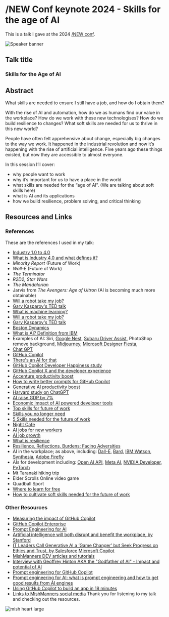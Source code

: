 # /NEW Conf keynote 2024 - Skills for the age of AI

This is a talk I gave at the 2024 [/NEW conf](https://slashnew.tech/program/).

![Speaker banner](https://github.com/mishmanners/TalksandEvents/assets/36594527/b4abc59f-0cdf-4a3f-8b7e-9d63044f521c)

## Talk title

### Skills for the Age of AI

## Abstract

What skills are needed to ensure I still have a job, and how do I obtain them?

With the rise of AI and automation, how do we as humans find our value in the workplace? How do we work with these new technologises? How do we build resilience to changes? What soft skills are needed for us to thrive in this new world?

People have often felt apprehensive about change, especially big changes to the way we work. It happened in the industrial revolution and now it’s happening with the rise of artificial intelligence. Five years ago these things existed, but now they are accessible to almost everyone.

In this session I’ll cover:

- why people want to work
- why it’s important for us to have a place in the world
- what skills are needed for the “age of AI”. (We are talking about soft skills here)
- what is AI and its applications
- how we build resilience, problem solving, and critical thinking

## Resources and Links

### References

These are the references I used in my talk:

- [Industry 1.0 to 4.0](https://www.desouttertools.com/your-industry/news/503/industrial-revolution-from-industry-1-0-to-industry-4-0)
- [What is Industry 4.0 and what defines it?](https://www.ibm.com/topics/industry-4-0)
- _Minority Report_ (Future of Work)
- _Wall-E_ (Future of Work)
- _The Terminator_
- _R2D2, Star Wars_
- _The Mandalorian_
- Jarvis from _The Avengers: Age of Ultron_ (AI is becoming much more obtainable)
- [Will a robot take my job?](time.com/robots-jobs-machines-work)
- [Gary Kasparov's TED talk](https://www.ted.com/talks/garry_kasparov_don_t_fear_intelligent_machines_work_with_them?language=en)
- [What is machine learning?](https://www.javatpoint.com/types-of-machine-learning)
- [Will a robot take my job?](https://willrobotstakemyjob.com/)
- [Gary Kasparov's TED talk](https://www.ted.com/talks/garry_kasparov_don_t_fear_intelligent_machines_work_with_them?language=en)
- [Boston Dynamics](https://newatlas.com/boston-dynamics-new-atlas/42007/)
- [What is AI? Definition from IBM](https://www.ibm.com/cloud/learn/what-is-artificial-intelligence)
- Examples of AI: Siri, [Google Nest](https://thenextweb.com/news/google-nest-cam-ai-and-batteries), [Subaru Driver Assist](https://www.subaru.com.au/driver-monitoring-system), PhotoShop remove background, [Midjourney](https://www.midjourney.com/), [Microsoft Designer](https://designer.microsoft.com/) [Fiesta](https://articlefiesta.com/), 
- [Chat GPT](https://chat-gpt.org/)
- [GitHub Copilot](https://copilot.github.com/)
- [There's an AI for that](https://theresanaiforthat.com/)
- [GitHub Copilot Developer Happiness study](https://github.blog/2022-09-07-research-quantifying-github-copilots-impact-on-developer-productivity-and-happiness/)
- [GitHub Copilot X and the developer experience](https://github.blog/2023-03-22-github-copilot-x-the-ai-powered-developer-experience/)
- [Accenture productivity boost](https://itbrief.com.au/story/developer-efficiency-boosted-by-github-copilot-enterprise-availability)
- [How to write better prompts for GitHub Copilot](https://github.blog/2023-06-20-how-to-write-better-prompts-for-github-copilot/)
- [Generative AI productivity boost](https://www.forbes.com/sites/brentdykes/2023/04/12/generative-ai-why-an-ai-enabled-workforce-is-a-productivity-game-changer)
- [Harvard study on ChatGPT](https://www.mi-3.com.au/20-09-2023/harvard-business-school-study-bcg-finds-knowledge-workers-using-chat-gpt-outperform)
- [AI raise GDP by 7%](https://www.goldmansachs.com/intelligence/pages/generative-ai-could-raise-global-gdp-by-7-percent.html)
- [Economic impact of AI powered developer tools](https://github.blog/2023-06-27-the-economic-impact-of-the-ai-powered-developer-lifecycle-and-lessons-from-github-copilot/)
- [Top skills for future of work](https://learning.linkedin.com/blog/top-skills/the-skills-companies-need-most-in-2020and-how-to-learn-them)
- [Skills you no longer need](https://www.euronews.com/next/2023/03/19/how-ai-can-save-you-time-5-skills-you-no-longer-need-to-learn)
- [5 Skills needed for the future of work](https://dev.to/mishmanners/dont-let-the-robots-take-your-job-top-5-skills-needed-to-stay-employed-85e)
- [Night Cafe](https://creator.nightcafe.studio/studio)
- [AI jobs for new workers](https://www.abc.net.au/news/2024-03-13/ai-jobs-linkedin-artificial-intelligence-worker-future/103570268)
- [AI job growth](https://partnerstack.com/articles/ai-job-growth)
- [What is resilience](https://www.goodreads.com/author/quotes/6439373.Elizabeth_Edwards)
- [Resilience, Reflections, Burdens: Facing Adversities](https://www.amazon.com/Resilience-Reflections-Burdens-Facing-Adversities/dp/0767931564)
- AI in the workplace; as above, including: [Dall-E](https://openai.com/product/dall-e-2), [Bard](https://ai.google/), [IBM Watson](https://www.ibm.com/watson), [Synthesia](https://www.synthesia.io/), [Adobe Firefly](https://www.adobe.com/products/firefly.html)
- AIs for development including: [Open AI API](https://openai.com/product), [Meta AI](https://ai.meta.com/resources/models-and-libraries/), [NVIDIA Developer](https://developer.nvidia.com/deep-learning), [PyTorch](https://pytorch.org/features)
- Mt Taranaki hiking trip
- Elder Scrolls Online video game
- Quadball Sport 
- [Where to learn for free](https://github.com/mishmanners/Free-Learning-Content)
- [How to cultivate soft skills needed for the future of work](https://dev.to/mishmanners/5-tips-to-future-proof-your-career-how-to-outsmart-automation-62h)

### Other Resources

- [Measuring the impact of GitHub Copilot](https://resources.github.com/learn/pathways/copilot/essentials/measuring-the-impact-of-github-copilot/)
- [GitHub Copilot Enterprise](https://github.blog/2024-02-27-github-copilot-enterprise-is-now-generally-available/)
- [Prompt Engineering for AI](https://dev.to/github/prompt-engineering-for-ai-what-is-prompt-engineering-and-how-to-get-good-results-from-ai-engines-5ch6)
- [Artificial intelligence will both disrupt and benefit the workplace, by Stanford](https://news.stanford.edu/2018/05/17/artificial-intelligence-workplace/)
- [IT Leaders Call Generative AI a ‘Game Changer’ but Seek Progress on Ethics and Trust, by Salesforce](https://www.salesforce.com/news/stories/generative-ai-research/)
 [Microsoft Copilot](https://blogs.microsoft.com/blog/2023/03/16/introducing-microsoft-365-copilot-your-copilot-for-work/)
- [MishManners DEV articles and tutorials](https://dev.to/mishmanners)
- [Interview with Geoffrey Hinton AKA the "Godfather of AI" - Impact and potential of AI](https://youtu.be/qpoRO378qRY)
- [Prompt engineering for GitHub Copilot](https://dev.to/github/a-beginners-guide-to-prompt-engineering-with-github-copilot-3ibp)
- [Prompt engineering for AI: what is prompt engineering and how to get good results from AI engines](https://dev.to/github/prompt-engineering-for-ai-what-is-prompt-engineering-and-how-to-get-good-results-from-ai-engines-5ch6)
- [Using GitHub Copilot to build an app in 18 minutes](https://github.blog/2023-05-05-web-summit-rio-2023-building-an-app-in-18-minutes-with-github-copilot-x/)
- [Links to MishManners social media](https://mishmanners.info)
Thank you for listening to my talk and checking out the resources.

![mish heart large](https://user-images.githubusercontent.com/36594527/195619762-82827b2e-bfdd-49b6-b8df-5b9e15f4f044.png)


